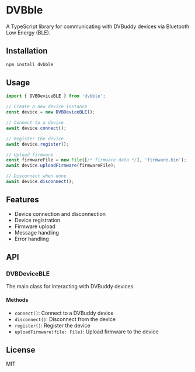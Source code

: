 # DVBble

A TypeScript library for communicating with DVBuddy devices via Bluetooth Low Energy (BLE).

## Installation

```bash
npm install dvbble
```

## Usage

```typescript
import { DVBDeviceBLE } from 'dvbble';

// Create a new device instance
const device = new DVBDeviceBLE();

// Connect to a device
await device.connect();

// Register the device
await device.register();

// Upload firmware
const firmwareFile = new File([/* firmware data */], 'firmware.bin');
await device.uploadFirmware(firmwareFile);

// Disconnect when done
await device.disconnect();
```

## Features

- Device connection and disconnection
- Device registration
- Firmware upload
- Message handling
- Error handling

## API

### DVBDeviceBLE

The main class for interacting with DVBuddy devices.

#### Methods

- `connect()`: Connect to a DVBuddy device
- `disconnect()`: Disconnect from the device
- `register()`: Register the device
- `uploadFirmware(file: File)`: Upload firmware to the device

## License

MIT 